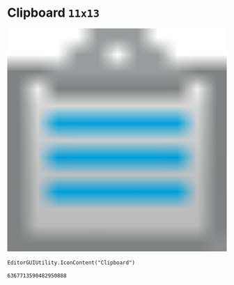 # Clipboard `11x13`
<img src="/img/Clipboard.png" width=512 height=512>

``` CSharp
EditorGUIUtility.IconContent("Clipboard")
```
```
6367713590482950888
```
